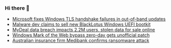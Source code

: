 ### Hi there 👋

<!--START_SECTION:feed-->
* [Microsoft fixes Windows TLS handshake failures in out-of-band updates](https://www.bleepingcomputer.com/news/microsoft/microsoft-fixes-windows-tls-handshake-failures-in-out-of-band-updates/)
* [Malware dev claims to sell new BlackLotus Windows UEFI bootkit](https://www.bleepingcomputer.com/news/security/malware-dev-claims-to-sell-new-blacklotus-windows-uefi-bootkit/)
* [MyDeal data breach impacts 2.2M users, stolen data for sale online](https://www.bleepingcomputer.com/news/security/mydeal-data-breach-impacts-22m-users-stolen-data-for-sale-online/)
* [Windows Mark of the Web bypass zero-day gets unofficial patch](https://www.bleepingcomputer.com/news/microsoft/windows-mark-of-the-web-bypass-zero-day-gets-unofficial-patch/)
* [Australian insurance firm Medibank confirms ransomware attack](https://www.bleepingcomputer.com/news/security/australian-insurance-firm-medibank-confirms-ransomware-attack/)
<!--END_SECTION:feed-->

<!--
**frankenk/frankenk** is a ✨ _special_ ✨ repository because its `README.md` (this file) appears on your GitHub profile.

Here are some ideas to get you started:

- 🔭 I’m currently working on ...
- 🌱 I’m currently learning ...
- 👯 I’m looking to collaborate on ...
- 🤔 I’m looking for help with ...
- 💬 Ask me about ...
- 📫 How to reach me: ...
- 😄 Pronouns: ...
- ⚡ Fun fact: ...
-->




